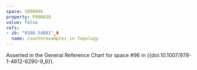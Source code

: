```yaml
---
space: S000094
property: P000010
value: false
refs:
- zb: "0386.54001"_6
  name: Counterexamples in Topology
---
```


Asserted in the General Reference Chart for space #96 in
{{doi:10.1007/978-1-4612-6290-9_6}}.
